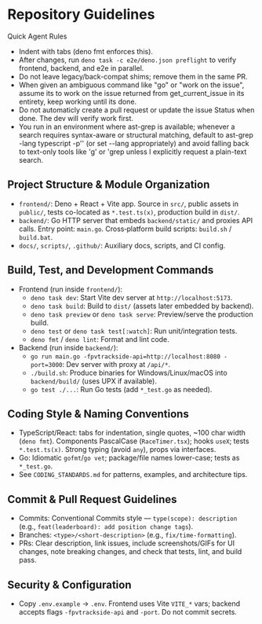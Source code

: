 # Repository Guidelines

Quick Agent Rules
- Indent with tabs (deno fmt enforces this).
- After changes, run `deno task -c e2e/deno.json preflight` to verify frontend, backend, and e2e in parallel.
- Do not leave legacy/back-compat shims; remove them in the same PR.
- When given an ambiguous command like "go" or "work on the issue", assume its to work on the issue returned from get_current_issue in its entirety, keep working until its done.
- Do not automaticly create a pull request or update the issue Status when done. The dev will verify work first.
- You run in an environment where ast-grep is available; whenever a search requires syntax-aware or structural matching, default to ast-grep -lang typescript -p'<pattern>' (or set --lang appropriately) and avoid falling back to text-only tools like 'g' or 'grep unless I explicitly request a plain-text search.

## Project Structure & Module Organization
- `frontend/`: Deno + React + Vite app. Source in `src/`, public assets in `public/`, tests co-located as `*.test.ts(x)`, production build in `dist/`.
- `backend/`: Go HTTP server that embeds `backend/static/` and proxies API calls. Entry point: `main.go`. Cross‑platform build scripts: `build.sh` / `build.bat`.
- `docs/`, `scripts/`, `.github/`: Auxiliary docs, scripts, and CI config.

## Build, Test, and Development Commands
- Frontend (run inside `frontend/`):
  - `deno task dev`: Start Vite dev server at `http://localhost:5173`.
  - `deno task build`: Build to `dist/` (assets later embedded by backend).
  - `deno task preview` or `deno task serve`: Preview/serve the production build.
  - `deno test` or `deno task test[:watch]`: Run unit/integration tests.
  - `deno fmt` / `deno lint`: Format and lint code.
- Backend (run inside `backend/`):
  - `go run main.go -fpvtrackside-api=http://localhost:8080 -port=3000`: Dev server with proxy at `/api/*`.
  - `./build.sh`: Produce binaries for Windows/Linux/macOS into `backend/build/` (uses UPX if available).
  - `go test ./...`: Run Go tests (add `*_test.go` as needed).

## Coding Style & Naming Conventions
- TypeScript/React: tabs for indentation, single quotes, ~100 char width (`deno fmt`). Components PascalCase (`RaceTimer.tsx`); hooks `useX`; tests `*.test.ts(x)`. Strong typing (avoid `any`), props via interfaces.
- Go: Idiomatic `gofmt`/`go vet`; package/file names lower-case; tests as `*_test.go`.
- See `CODING_STANDARDS.md` for patterns, examples, and architecture tips.


## Commit & Pull Request Guidelines
- Commits: Conventional Commits style — `type(scope): description` (e.g., `feat(leaderboard): add position change tags`).
- Branches: `<type>/<short-description>` (e.g., `fix/time-formatting`).
- PRs: Clear description, link issues, include screenshots/GIFs for UI changes, note breaking changes, and check that tests, lint, and build pass.

## Security & Configuration
- Copy `.env.example` → `.env`. Frontend uses Vite `VITE_*` vars; backend accepts flags `-fpvtrackside-api` and `-port`. Do not commit secrets.

